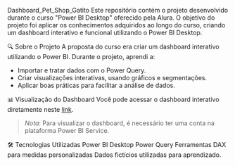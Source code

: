 Dashboard_Pet_Shop_Gatito
Este repositório contém o projeto desenvolvido durante o curso "Power BI Desktop" oferecido pela Alura. O objetivo do projeto foi aplicar os conhecimentos adquiridos ao longo do curso, criando um dashboard interativo e funcional utilizando o Power BI Desktop.

🔍 Sobre o Projeto
A proposta do curso era criar um dashboard interativo utilizando o Power BI. Durante o projeto, aprendi a:
- Importar e tratar dados com o Power Query.
- Criar visualizações interativas, usando gráficos e segmentações.
- Aplicar boas práticas para facilitar a análise de dados.


📊 Visualização do Dashboard
Você pode acessar o dashboard interativo diretamente neste [link](https://app.powerbi.com/view?r=eyJrIjoiNzk2N2I5M2QtMTBmOC00OWMxLTg1ODEtZDc0NDBjZWM4YTM2IiwidCI6IjExZGJiZmUyLTg5YjgtNDU0OS1iZTEwLWNlYzM2NGU1OTU1MSIsImMiOjR9).

> *Nota*: Para visualizar o dashboard, é necessário ter uma conta na plataforma Power BI Service.

🛠️ Tecnologias Utilizadas
Power BI Desktop
Power Query
Ferramentas DAX para medidas personalizadas
Dados fictícios utilizadas para aprendizado.
